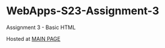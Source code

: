 # WebApps-S23-Assignment-3
Assignment 3 - Basic HTML
<P>Hosted at <a href="https://44-563-web-apps-s23.github.io/44563-webapps-assignment-3-chidipothupraveenkumar/">MAIN PAGE<a></p>
